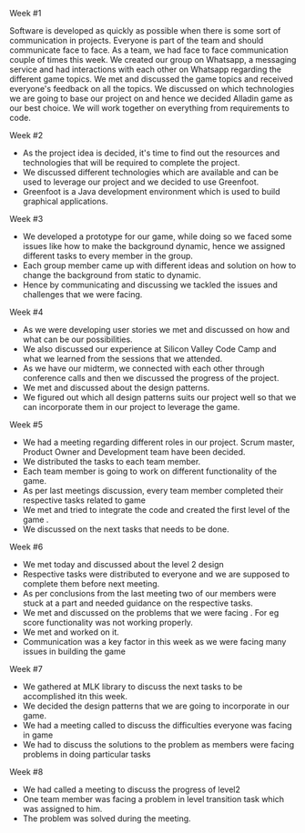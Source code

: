 
Week #1

Software is developed as quickly as possible when there is some sort of communication in projects. Everyone is part of the team and should communicate face to face. As a team, we had face to face communication couple of times this week. We created our group on Whatsapp, a messaging service and had interactions with each other on Whatsapp regarding the different game topics. We met and discussed the game topics and received everyone's feedback on all the topics. We discussed on which technologies we are going to base our project on and hence we decided Alladin game as our best choice. We will work together on everything from requirements to code.


Week #2 
* As the project idea is decided, it's time to find out the resources and technologies that will be required to  complete the project. 
* We discussed different technologies which are available and can be used to leverage our project and we decided to use Greenfoot.
* Greenfoot is a Java development environment which is used to build graphical applications.

Week #3
* We developed a prototype for our game, while doing so we faced some issues like how to make the background dynamic, hence we assigned different tasks to every member in the group.
* Each group member came up with different ideas and solution on how to change the background from static to dynamic.
* Hence by communicating and discussing we tackled the issues and challenges that we were facing.

Week #4
* As we were developing user stories we met and discussed on how and what can be our possibilities.
* We also discussed our experience at Silicon Valley Code Camp and what we learned from the sessions that we attended.
* As we have our midterm, we connected with each other through conference calls and then we discussed the progress of the project. 
* We met and discussed about the design patterns.
* We figured out which all design patterns suits our project well so that we can incorporate them in our project to leverage the game.

Week #5

* We had a meeting regarding different roles in our project. Scrum master, Product Owner and Development team have been decided.
* We distributed the tasks to each team member.
* Each team member is going to work on different functionality of the game.
* As per last meetings discussion, every team member completed their respective tasks related to game
* We met and tried to integrate the code and created the first level of the game .
* We discussed on the next tasks that needs to be done.

Week #6
* We met today and discussed about the level 2 design
* Respective tasks were distributed to everyone and we are supposed to complete them before next meeting.
* As per conclusions from the last meeting two of our members were stuck at a part and needed guidance on the respective tasks.
* We met and discussed on the problems that we were facing . For eg score functionality was not working properly.
* We met and worked on it.
* Communication was a key factor in this week as we were facing many issues in building the game

Week #7
* We gathered at MLK library to discuss the next tasks to be accomplished itn this week.
* We decided the design patterns that we are going to incorporate in our game.
* We had a meeting called to discuss the difficulties everyone was facing in game
* We had to discuss the solutions to the problem as members were facing problems in doing particular tasks

Week #8
* We had called a meeting to discuss the progress of level2
* One team member was facing a problem in level transition task which was assigned to him.
* The problem was solved during the meeting.